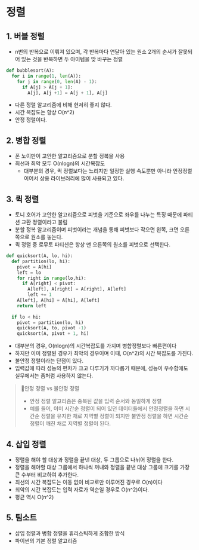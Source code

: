 # 정렬
## 1. 버블 정렬
- n번의 반복으로 이뤄져 있으며, 각 반복마다 연달아 있는 원소 2개의 순서가 잘못되어 있는 것을 반복하면 두 아이템을 맞 바꾸는 정렬
```python
def bubblesort(A):
  for i in range(1, len(A)):
    for j in range(0, len(A) - 1):
      if A[j] > A[j + 1]:
        A[j], A[j +1] = A[j + 1], A[j]
```
- 다른 정렬 알고리즘에 비해 현저히 좋지 않다.
- 시간 복잡도는 항상 O(n^2)
- 안정 정렬이다.

## 2. 병합 정렬
- 폰 노이만이 고안한 알고리즘으로 분할 정복을 사용
- 최선과 최악 모두 O(nlogn)의 시간복잡도
  - 대부분의 경우, 퀵 정렬보다는 느리지만 일정한 실행 속도뿐만 아니라 안정정렬이어서 상용 라이브러리에 많이 사용되고 있다.

## 3. 퀵 정렬
- 토니 호어가 고안한 알고리즘으로 피벗을 기준으로 좌우를 나누는 특징 때문에 파티션 교환 정렬이라고 불림
- 분할 정복 알고리즘이며 피벗이라는 개념을 통해 피벗보다 작으면 왼쪽, 크면 오른쪽으로 원소를 놓는다.
- 퀵 정렬 중 로무토 파티션은 항상 맨 오른쪽의 원소를 피벗으로 선택한다.
```py
def quicksort(A, lo, hi):
  def partition(lo, hi):
    pivot = A[hi]
    left = lo
    for right in range(lo,hi):
      if A[right] < pivot:
        A[left], A[right] = A[right], A[left]
        left += 1
    A[left], A[hi] = A[hi], A[left]
    return left
  
  if lo < hi:
    pivot = partition(lo, hi)
    quicksort(A, to, pivot -1)
    quicksort(A, pivot + 1, hi)
```                            
- 대부분의 경우, O(nlogn)의 시간복잡도를 가지며 병합정렬보다 빠른편이다
- 하지만 이미 정렬된 경우가 최악의 경우이며 이때, O(n^2)의 시간 복잡도를 가진다.
- 불안정 정렬이라는 단점이 있다.
- 입력값에 따라 성능의 편차가 크고 다루기가 까다롭기 때문에, 성능이 우수함에도 실무에서는 좀처럼 사용하지 않는다.

> 🍕안정 정렬 vs 불안정 정렬
> - 안정 정렬 알고리즘은 중복된 값을 입력 순서와 동일하게 정렬
> - 예를 들어, 이미 시간순 정렬이 되어 있던 데이터들에서 안정정렬을 하면 시간순 정렬을 유지한 채로 지역별 정렬이 되지만 불안정 정렬을 하면 시간순 정렬이 깨진 채로 지역별 정렬이 된다.

## 4. 삽입 정렬
- 정렬을 해야 할 대상과 정렬을 끝낸 대상, 두 그룹으로 나뉘어 정렬을 한다.
- 정렬을 해야할 대상 그룹에서 하나씩 꺼내와 정렬을 끝낸 대상 그룹에 크기를 가장 큰 수부터 비교하여 추가한다.
- 최선의 시간 복잡도는 이동 없이 비교로만 이루어진 경우로 O(n)이다
- 최악의 시간 복잡도는 입력 자료가 역순일 경우로 O(n^2)이다.
- 평균 역시 O(n^2)
## 5. 팀소트
- 삽입 정렬과 병합 정렬을 휴리스틱하게 조합한 방식
- 파이썬의 기본 정렬 알고리즘
